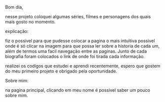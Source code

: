 Bom dia, 

nesse projeto coloquei algumas séries, filmes e personagens dos quais mais gosto no momento. 

explicação:

fiz o possivel para que pudesse colocar a pagina o mais intuitiva possivel onde é só clicar na imagem para que possa ler sobre a historia de
cada um, além de termos uma facil navegação entre as paginas. Junto de cada biografia foram colocados o link de onde foi tirada cada informação.

realizei os codigos que estudei e aprendi recentemente, espero que gostem do meu primeiro projeto e obrigado pela oportunidade. 

Sobre mim:

na pagina principal, clicando em meu nome é possivel saber um pouco sobre mim. 